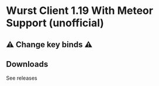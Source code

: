 # Wurst Client 1.19 With Meteor Support (unofficial)

## ⚠ Change key binds ⚠


## Downloads

See releases


